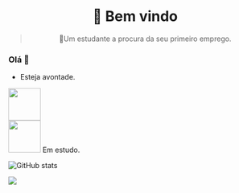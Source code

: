 <h1 align="center">
   👀 Bem vindo
</h1><blockquote><p align="center">🚀Um estudante a procura da seu primeiro emprego.</p></blockquote>



### Olá 👋
- Esteja avontade.



<img src="https://www.shareicon.net/data/512x512/2015/09/11/99371_javascript_512x512.png" width="64" height="64">
<div><img src="https://upload.wikimedia.org/wikipedia/commons/thumb/a/a7/React-icon.svg/640px-React-icon.svg.png" width="64" height="64"> Em estudo.</div>

![GitHub stats](https://github-readme-stats.vercel.app/api?username=Withene&show_icons=true) 

[<img src="https://img.shields.io/badge/linkedin-%230077B5.svg?&style=for-the-badge&logo=linkedin&logoColor=white"/>](https://www.linkedin.com/in/withene-costa/) 





